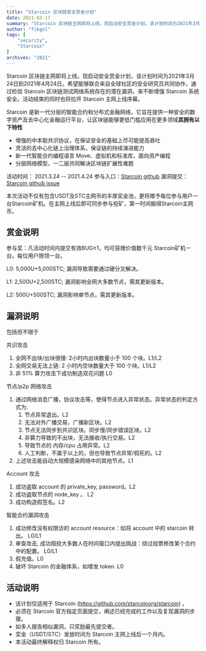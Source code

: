 ```yaml
---
title: "Starcoin 区块链安全赏金计划"
date: 2021-03-17
summary: "Starcoin 区块链主网即将上线，现启动安全赏金计划，该计划时间为2021年3月24日到2021年4月24日。"
author: "fikgol"
tags: [
    "security",
    "Starcoin"
]
archives: "2021"
---
```


Starcoin 区块链主网即将上线，现启动安全赏金计划，该计划时间为2021年3月24日到2021年4月24日。希望能够联合来自全球社区的安全研究员共同协作，通过检验 Starcoin 区块链测试网络系统存在的潜在漏洞，来不断增强 Starcoin 系统安全。活动结束的同时也将拉开 Starcoin 主网上线序幕。

Starcoin 是新一代分层的智能合约和分布式金融网络，它旨在提供一种安全的数字资产及去中心化金融运行平台，让区块链能够更低门槛应用在更多领域**其拥有以下特性**

* 增强的中本聪共识协议，在保证安全的基础上尽可能提高吞吐
* 灵活的去中心化链上治理体系，保证链的持续演进能力
* 新一代智能合约编程语言 Move、虚拟机和标准库，面向资产编程
* 分层网络模型，一二层共同解决区块链扩展性难题


活动时间： 2021.3.24 -- 2021.4.24
参与入口：[Starcoin github](https://github.com/starcoinorg/starcoin)
漏洞提交：[Starcoin github issue](https://github.com/starcoinorg/starcoin/issues)

本次活动不仅有包含USDT及STC主网币的丰厚奖金池，更将赠予每位参与用户一台Starcoin矿机。在主网上线后即可同步参与挖矿，第一时间掘得Starcoin主网币。

## 赏金说明

参与奖：凡活动时间内提交有效BUG≥1，均可获赠价值数千元 Starcoin矿机一台。每位用户限领一台。

L0: 5,000U+5,000STC;
漏洞导致需要通过硬分叉解决。

L1: 2,500U+2,500STC;
漏洞影响全网大多数节点，需其更新版本。

L2: 500U+500STC;
漏洞影响单节点，需其更新版本。

## 漏洞说明

包括但不限于

共识攻击

1. 全网不出块/出块很慢: 2小时内出块数量小于 100 个块。L1/L2
2. 全网交易无法上链: 2 小时内空块数量大于 100 个块。L1/L2
3. 非 51% 算力攻击下成功制造双花问题 L0

节点/p2p 网络攻击

1. 通过网络消息广播，协议攻击等，使得节点进入异常状态。异常状态的判定方式为: 
    1. 节点异常退出。L2
    2. 无法对外广播交易，广播新区块。L2
    3. 节点无法同步到共识区块。同步慢/同步错误区块。L2
    4. 非算力导致的不出块，无法接收/执行交易。L2
    5. 导致节点的 内存/cpu 占用异常。L2
    6. 人工判断，不属于以上的，但也导致节点异常/假死的。L2
2. 上述攻击能自动大规模感染网络中的其他节点。L1

Account 攻击

1. 成功盗取 account 的 private_key, password。L2
2. 成功盗取节点的 node_key 。 L2
3. 成功构造假签名。L2

智能合约漏洞攻击

1. 成功修改没有权限访的 account resource：如将 account 中的 starcoin 转出。 L0/L1
2. 审查攻击, 成功阻挠大多数人在时间窗口内提出挑战：绕过投票修改某个合约中的配置。 L0/L1
3. 假充值。L0
4. 破坏 Starcoin 的金融体系，如增发 token. L0

## 活动说明

* 该计划仅适用于 Starcoin (https://github.com/starcoinorg/starcoin) 。
* 必须在 Starcoin 官方指定页面提交，阐述已经完成的工作以及复现漏洞的步骤。
* 如多人报告相似漏洞，只奖励最先提交者。
* 奖金（USDT/STC）发放时间为 Starcoin 主网上线后一个月内。
* 本活动最终解释权归 Starcoin 所有。

